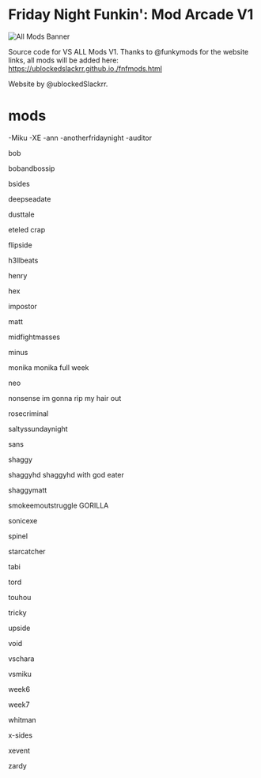 # Friday Night Funkin': Mod Arcade V1

![All Mods Banner](https://github.com/repositoryrepos/Fnf-Mods/blob/master/bg.png)


Source code for VS ALL Mods V1.
Thanks to @funkymods for the website links, all mods will be added here: https://ublockedslackrr.github.io./fnfmods.html


Website by @ublockedSlackrr.

# mods

-Miku
-XE
-ann
-anotherfridaynight
-auditor
 
 
bob
 
 
bobandbossip
 
 
bsides
 
 
deepseadate
 
 
dusttale
 
 
eteled
crap
 
 
 
flipside
 
 
h3llbeats
 
 
henry
 
 
hex
 
 
impostor
 

matt
 
 
midfightmasses
 
 
minus
 
 
monika
monika full week
 
neo
 
 
nonsense
im gonna rip my hair out
 
rosecriminal
 
 
saltyssundaynight
 
 
sans
 
 
shaggy
 
 
shaggyhd
shaggyhd with god eater
 
shaggymatt
 
smokeemoutstruggle
GORILLA
 
sonicexe
 
 
spinel
 
 
starcatcher
 
 
tabi
 
 
tord
 
 
touhou
 
 
tricky
 
 
upside
 
 
void
 
 
vschara
 
 
vsmiku
 
 
week6
 
 
week7

whitman

x-sides

xevent

zardy
